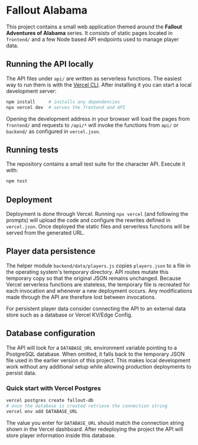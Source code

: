# Fallout Alabama

This project contains a small web application themed around the **Fallout Adventures of Alabama** series.  It consists of static pages located in `frontend/` and a few Node based API endpoints used to manage player data.

## Running the API locally

The API files under `api/` are written as serverless functions.  The easiest way to run them is with the [Vercel CLI](https://vercel.com/docs/cli).  After installing it you can start a local development server:

```bash
npm install     # installs any dependencies
npx vercel dev  # serves the frontend and API
```

Opening the development address in your browser will load the pages from `frontend/` and requests to `/api/*` will invoke the functions from `api/` or `backend/` as configured in `vercel.json`.

## Running tests

The repository contains a small test suite for the character API.  Execute it with:

```bash
npm test
```

## Deployment

Deployment is done through Vercel.  Running `npx vercel` (and following the prompts) will upload the code and configure the rewrites defined in `vercel.json`.  Once deployed the static files and serverless functions will be served from the generated URL.

## Player data persistence

The helper module `backend/data/players.js` copies `players.json` to a file in
the operating system's temporary directory. API routes mutate this temporary
copy so that the original JSON remains unchanged. Because Vercel serverless
functions are stateless, the temporary file is recreated for each invocation and
whenever a new deployment occurs. Any modifications made through the API are
therefore lost between invocations.

For persistent player data consider connecting the API to an external data store
such as a database or Vercel KV/Edge Config.

## Database configuration

The API will look for a `DATABASE_URL` environment variable pointing to a
PostgreSQL database. When omitted, it falls back to the temporary JSON file used
in the earlier version of this project. This makes local development work
without any additional setup while allowing production deployments to persist
data.

### Quick start with Vercel Postgres

```bash
vercel postgres create fallout-db
# once the database is created retrieve the connection string
vercel env add DATABASE_URL
```

The value you enter for `DATABASE_URL` should match the connection string shown
in the Vercel dashboard. After redeploying the project the API will store player
information inside this database.

